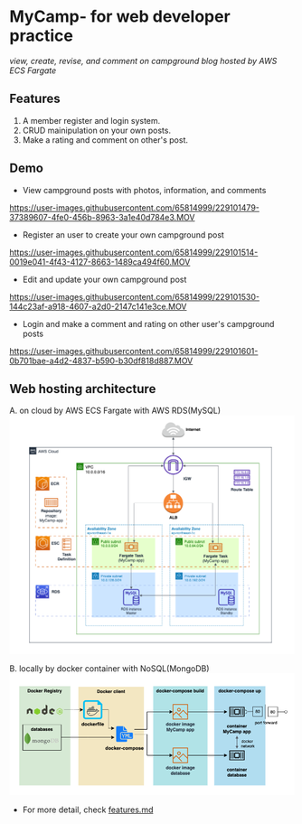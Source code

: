 # MyCamp- for web developer practice
*view, create, revise, and comment on campground blog hosted by AWS ECS Fargate*
## Features
1. A member register and login system.
2. CRUD mainipulation on your own posts.
3. Make a rating and comment on other's post.
## Demo
- View campground posts with photos, information, and comments

https://user-images.githubusercontent.com/65814999/229101479-37389607-4fe0-456b-8963-3a1e40d784e3.MOV


- Register an user to create your own campground post 

https://user-images.githubusercontent.com/65814999/229101514-0019e041-4f43-4127-8663-1489ca494f60.MOV


- Edit and update your own campground post

https://user-images.githubusercontent.com/65814999/229101530-144c23af-a918-4607-a2d0-2147c141e3ce.MOV


- Login and make a comment and rating on other user's campground posts

https://user-images.githubusercontent.com/65814999/229101601-0b701bae-a4d2-4837-b590-b30df818d887.MOV

## Web hosting architecture
A. on cloud by AWS ECS Fargate with AWS RDS(MySQL)
  ![AWS diagram](docs/aws-diagram.png)
  
B. locally by docker container with NoSQL(MongoDB)
  ![docker diagram](docs/docker-diagram.png)

- For more detail, check [features.md](./docs/features.md)
